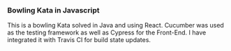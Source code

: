 ### Bowling Kata in Javascript
This is a bowling Kata solved in Java and using React. Cucumber was used as the testing framework as well as Cypress for the Front-End. I have integrated it with Travis CI for build state updates.
